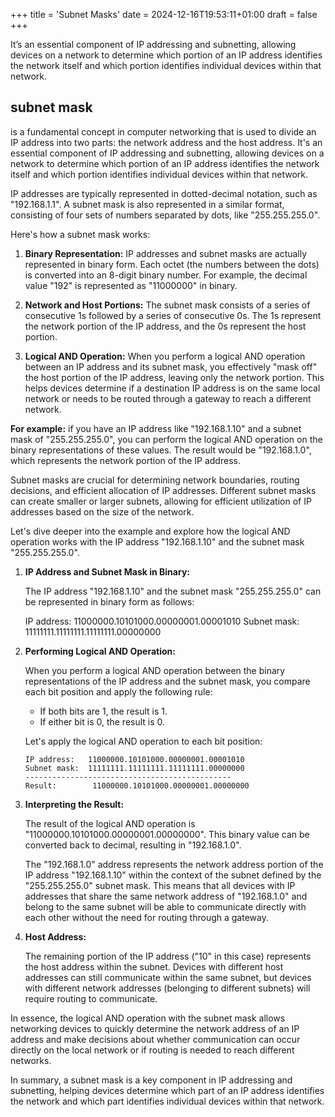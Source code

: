 +++
title = 'Subnet Masks'
date = 2024-12-16T19:53:11+01:00
draft = false
+++

It’s an essential component of IP addressing and subnetting, allowing devices on a network to determine which portion of an IP address identifies the network itself and which portion identifies individual devices within that network.

## subnet mask

is a fundamental concept in computer networking that is used to divide an IP address into two parts: the network address and the host address. It's an essential component of IP addressing and subnetting, allowing devices on a network to determine which portion of an IP address identifies the network itself and which portion identifies individual devices within that network.

IP addresses are typically represented in dotted-decimal notation, such as "192.168.1.1". A subnet mask is also represented in a similar format, consisting of four sets of numbers separated by dots, like "255.255.255.0".

Here's how a subnet mask works:

1. **Binary Representation:** IP addresses and subnet masks are actually represented in binary form. Each octet (the numbers between the dots) is converted into an 8-digit binary number. For example, the decimal value "192" is represented as "11000000" in binary.

2. **Network and Host Portions:** The subnet mask consists of a series of consecutive 1s followed by a series of consecutive 0s. The 1s represent the network portion of the IP address, and the 0s represent the host portion.

3. **Logical AND Operation:** When you perform a logical AND operation between an IP address and its subnet mask, you effectively "mask off" the host portion of the IP address, leaving only the network portion. This helps devices determine if a destination IP address is on the same local network or needs to be routed through a gateway to reach a different network.


**For example:** if you have an IP address like "192.168.1.10" and a subnet mask of "255.255.255.0", you can perform the logical AND operation on the binary representations of these values. The result would be "192.168.1.0", which represents the network portion of the IP address.

Subnet masks are crucial for determining network boundaries, routing decisions, and efficient allocation of IP addresses. Different subnet masks can create smaller or larger subnets, allowing for efficient utilization of IP addresses based on the size of the network.


Let's dive deeper into the example and explore how the logical AND operation works with the IP address "192.168.1.10" and the subnet mask "255.255.255.0".

1. **IP Address and Subnet Mask in Binary:**

   The IP address "192.168.1.10" and the subnet mask "255.255.255.0" can be represented in binary form as follows:

   IP address: 11000000.10101000.00000001.00001010
   Subnet mask: 11111111.11111111.11111111.00000000

2. **Performing Logical AND Operation:**

   When you perform a logical AND operation between the binary representations of the IP address and the subnet mask, you compare each bit position and apply the following rule:

   - If both bits are 1, the result is 1.
   - If either bit is 0, the result is 0.

   Let's apply the logical AND operation to each bit position:

   ```
   IP address:   11000000.10101000.00000001.00001010
   Subnet mask:  11111111.11111111.11111111.00000000
   ----------------------------------------------
   Result:        11000000.10101000.00000001.00000000
   ```

3. **Interpreting the Result:**

   The result of the logical AND operation is "11000000.10101000.00000001.00000000". This binary value can be converted back to decimal, resulting in "192.168.1.0".

   The "192.168.1.0" address represents the network address portion of the IP address "192.168.1.10" within the context of the subnet defined by the "255.255.255.0" subnet mask. This means that all devices with IP addresses that share the same network address of "192.168.1.0" and belong to the same subnet will be able to communicate directly with each other without the need for routing through a gateway.

4. **Host Address:**

   The remaining portion of the IP address ("10" in this case) represents the host address within the subnet. Devices with different host addresses can still communicate within the same subnet, but devices with different network addresses (belonging to different subnets) will require routing to communicate.

In essence, the logical AND operation with the subnet mask allows networking devices to quickly determine the network address of an IP address and make decisions about whether communication can occur directly on the local network or if routing is needed to reach different networks.


In summary, a subnet mask is a key component in IP addressing and subnetting, helping devices determine which part of an IP address identifies the network and which part identifies individual devices within that network.